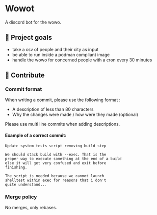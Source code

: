 # Wowot

A discord bot for the wowo.

## 🤖 Project goals

- take a csv of people and their city as input
- be able to run inside a podman compliant image
- handle the wowo for concerned people with a cron every 30 minutes 

## 🙋 Contribute

### Commit format

When writing a commit, please use the following format :

- A description of less than 80 characters
- Why the changes were made / how were they made (optional)

Please use multi line commits when adding descriptions. 

#### Example of a correct commit:

```
Update system tests script removing build step
    
We should stack build with --exec. That is the
proper way to execute something at the end of a build
else it will get very confused and exit before
finishing.
   
The script is needed because we cannot launch
shelltest within exec for reasons that i don't
quite understand...
```

### Merge policy

No merges, only rebases.
